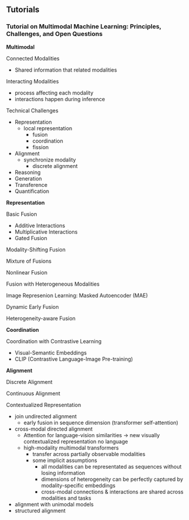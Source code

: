 
## Tutorials

### Tutorial on Multimodal Machine Learning: Principles, Challenges, and Open Questions

**Multimodal**

Connected Modalities
- Shared information that related modalities

Interacting Modalities
- process affecting each modality
- interactions happen during inference

Technical Challenges
- Representation
  - local representation
    - fusion
    - coordination
    - fission
- Alignment
  - synchronize modality
    - discrete alignment
- Reasoning
- Generation
- Transference
- Quantification

**Representation**

Basic Fusion
- Additive Interactions
- Multiplicative Interactions
- Gated Fusion

Modality-Shifting Fusion

Mixture of Fusions

Nonlinear Fusion

Fusion with Heterogeneous Modalities

Image Represenion Learning: Masked Autoencoder (MAE)

Dynamic Early Fusion 

Heterogeneity-aware Fusion

**Coordination**

Coordination with Contrastive Learning
- Visual-Semantic Embeddings
- CLIP (Contrastive Language-Image Pre-training)

**Alignment**

Discrete Alignment

Continuous Alignment

Contextualized Representation
- join undirected alignment
  - early fusion in sequence dimension (transformer self-attention)
- cross-modal directed alignment
  - Attention for language-vision similarities -> new visually contextualized representation no language
  - high-modality multimodal transformers
    - transfer across partially observable modalities
    - some implicit assumptions
      - all modalities can be representated as sequences without losing information
      - dimensions of heterogeneity can be perfectly captured by modality-specific embeddings
      - cross-modal connections & interactions are shared across modalities and tasks
- alignment with unimodal models
- structured alignment
